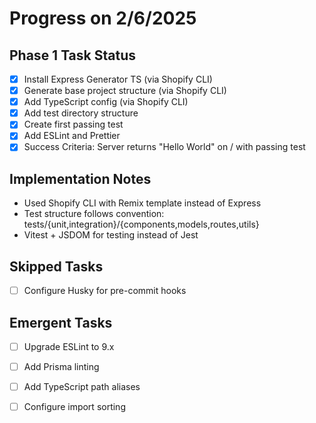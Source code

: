 # Progress on 2/6/2025
## Phase 1 Task Status
- [x] Install Express Generator TS (via Shopify CLI)
- [x] Generate base project structure (via Shopify CLI)
- [x] Add TypeScript config (via Shopify CLI) 
- [x] Add test directory structure
- [x] Create first passing test
- [x] Add ESLint and Prettier
- [x] Success Criteria: Server returns "Hello World" on / with passing test

## Implementation Notes
- Used Shopify CLI with Remix template instead of Express
- Test structure follows convention: tests/{unit,integration}/{components,models,routes,utils}
- Vitest + JSDOM for testing instead of Jest

## Skipped Tasks
- [ ] Configure Husky for pre-commit hooks

## Emergent Tasks
- [ ] Upgrade ESLint to 9.x
- [ ] Add Prisma linting
- [ ] Add TypeScript path aliases
- [ ] Configure import sorting

